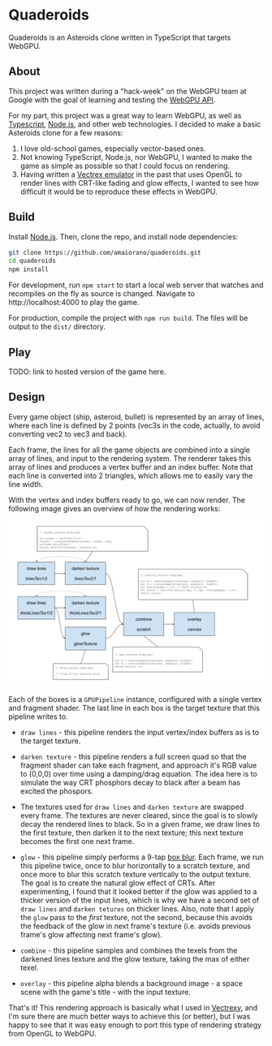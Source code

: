 # Quaderoids

Quaderoids is an Asteroids clone written in TypeScript that targets WebGPU.

## About

This project was written during a "hack-week" on the WebGPU team at Google with the goal of learning and testing the [WebGPU API](//webgpu.dev).

For my part, this project was a great way to learn WebGPU, as well as [Typescript](https://www.typescriptlang.org/), [Node.js](https://nodejs.org/en/), and other web technologies. I decided to make a basic Asteroids clone for a few reasons:

1. I love old-school games, especially vector-based ones.
2. Not knowing TypeScript, Node.js, nor WebGPU, I wanted to make the game as simple as possible so that I could focus on rendering.
3. Having written a [Vectrex emulator](https://github.com/amaiorano/vectrexy) in the past that uses OpenGL to render lines with CRT-like fading and glow effects, I wanted to see how difficult it would be to reproduce these effects in WebGPU.

## Build

Install [Node.js](https://nodejs.org/en/). Then, 
clone the repo, and install node dependencies:

```bash
git clone https://github.com/amaiorano/quaderoids.git
cd quaderoids
npm install
```

For development, run `npm start` to start a local web server that watches and recompiles on the fly as source is changed. Navigate to http://localhost:4000 to play the game.

For production, compile the project with `npm run build`. The files will be output to the `dist/` directory.

## Play

TODO: link to hosted version of the game here.

## Design

Every game object (ship, asteroid, bullet) is represented by an array of lines, where each line is defined by 2 points (vec3s in the code, actually, to avoid converting vec2 to vec3 and back).

Each frame, the lines for all the game objects are combined into a single array of lines, and input to the rendering system. The renderer takes this array of lines and produces a vertex buffer and an index buffer. Note that each line is converted into 2 triangles, which allows me to easily vary the line width.

With the vertex and index buffers ready to go, we can now render. The following image gives an overview of how the rendering works:

![design](docs/rendering_design.png)

Each of the boxes is a `GPUPipeline` instance, configured with a single vertex and fragment shader. The last line in each box is the target texture that this pipeline writes to.

* `draw lines` - this pipeline renders the input vertex/index buffers as is to the target texture.

* `darken texture` - this pipeline renders a full screen quad so that the fragment shader can take each fragment, and approach it's RGB value to (0,0,0) over time using a damping/drag equation. The idea here is to simulate the way CRT phosphors decay to black after a beam has excited the phospors.

* The textures used for `draw lines` and `darken texture` are swapped every frame. The textures are never cleared, since the goal is to slowly decay the rendered lines to black. So in a given frame, we draw lines to the first texture, then darken it to the next texture; this next texture becomes the first one next frame.

* `glow` - this pipeline simply performs a 9-tap [box blur](https://en.wikipedia.org/wiki/Box_blur). Each frame, we run this pipeline twice, once to blur horizontally to a scratch texture, and once more to blur this scratch texture vertically to the output texture. The goal is to create the natural glow effect of CRTs. After experimenting, I found that it looked better if the glow was applied to a thicker version of the input lines, which is why we have a second set of `draw lines` and `darken tetures` on thicker lines. Also, note that I apply the `glow` pass to the _first_ texture, not the second, because this avoids the feedback of the glow in next frame's texture (i.e. avoids previous frame's glow affecting next frame's glow).

* `combine` - this pipeline samples and combines the texels from the darkened lines texture and the glow texture, taking the max of either texel.

* `overlay` - this pipeline alpha blends a background image - a space scene with the game's title - with the input texture.

That's it! This rendering approach is basically what I used in [Vectrexy](https://github.com/amaiorano/vectrexy), and I'm sure there are much better ways to achieve this (or better), but I was happy to see that it was easy enough to port this type of rendering strategy from OpenGL to WebGPU.
